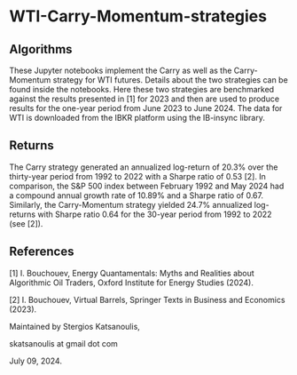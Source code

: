 # WTI-Carry-Momentum-strategies

## Algorithms

These Jupyter notebooks implement the Carry as well as the Carry-Momentum strategy for WTI futures. Details about the two strategies can be found inside the notebooks. Here these two strategies are benchmarked against the results presented in [1] for 2023 and then are used to produce results for the one-year period from June 2023 to June 2024. The data for WTI is downloaded from the IBKR platform using the IB-insync library.

## Returns

The Carry strategy generated an annualized log-return of 20.3% over the thirty-year period from 1992 to 2022 with a Sharpe ratio of 0.53 [2]. In comparison, the S&P 500 index between February 1992 and May 2024 had a compound annual growth rate of 10.89% and a Sharpe ratio of 0.67. Similarly, the Carry-Momentum strategy yielded 24.7% annualized log-returns with Sharpe ratio 0.64 for the 30-year period from 1992 to 2022 (see [2]).


## References
[1] I. Bouchouev, Energy Quantamentals: Myths and Realities about Algorithmic Oil Traders, Oxford Institute for Energy Studies (2024).

[2] I. Bouchouev, Virtual Barrels, Springer Texts in Business and Economics (2023).



Maintained by Stergios Katsanoulis,

skatsanoulis at gmail dot com

July 09, 2024.
